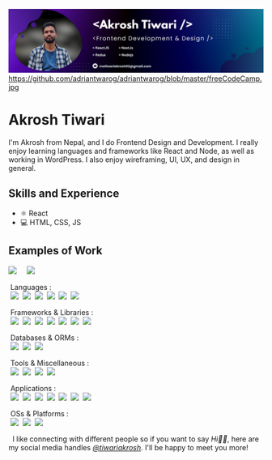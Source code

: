 ![Design and Development](https://github.com/tiwariakrosh/tiwariakrosh/blob/main/Github_Banner.png)
https://github.com/adriantwarog/adriantwarog/blob/master/freeCodeCamp.jpg

# Akrosh Tiwari
I'm Akrosh from Nepal, and I do Frontend Design and Development. I really enjoy learning languages and frameworks like React and Node, as well as working in WordPress. I also enjoy wireframing, UI, UX, and design in general. 

## Skills and Experience
* ⚛ React
* 💻 HTML, CSS, JS

## Examples of Work
<div style='display="flex'>
<img src="https://tiwariakrosh.github.io/akroshtiwari_portfolio/static/media/cakehops.2bc7707383b969317a93.webp" width="312" > &nbsp; &nbsp;
<img src="https://tiwariakrosh.github.io/akroshtiwari_portfolio/static/media/hopmeds.180e0cbba3eaed5e1b2c.webp" width="312" >
</div>

&nbsp;Languages : \
&nbsp;<a href="https://html.spec.whatwg.org/multipage/" title="HTML5"><img loading="lazy" height="16" src="https://cdn.simpleicons.org/Html5/e34f26"></a>&nbsp;
<a href="https://www.w3.org/TR/CSS/#css" title="CSS3"><img loading="lazy" height="16" src="https://cdn.simpleicons.org/Css3/1572b6"></a>&nbsp;
<a href="http://www.ecma-international.org/publications-and-standards/standards/ecma-262/" title="JavaScript"><img loading="lazy" height="16" src="https://cdn.simpleicons.org/JavaScript/f7df1e"></a>&nbsp;
<a href="https://sass-lang.com/" title="Sass"><img loading="lazy" height="16" src="https://cdn.simpleicons.org/Sass/CC6699"></a>&nbsp;
<a href="https://www.open-std.org/jtc1/sc22/wg14/" title="C Lang"><img loading="lazy" height="16" src="https://cdn.simpleicons.org/C/a8b9cc"></a>&nbsp;
<a href="https://www.typescriptlang.org/" title="TypeScript"><img loading="lazy" height="16" src="https://cdn.simpleicons.org/Typescript/3178c6"></a>&nbsp; 

&nbsp;Frameworks & Libraries : \
&nbsp;<a href="https://getbootstrap.com/" title="Bootstrap CSS"><img loading="lazy" height="16" src="https://cdn.simpleicons.org/Bootstrap/7952b3"></a>&nbsp;
<a href="https://tailwindcss.com/" title="Tailwind CSS"><img loading="lazy" height="16" src="https://cdn.simpleicons.org/TailwindCss/06b6d4"></a>&nbsp;
<a href="https://jquery.com/" title="jQuery"><img loading="lazy" height="16" src="https://cdn.simpleicons.org/jQuery/0769ad"></a>&nbsp;
<a href="https://reactjs.org/" title="React JS"><img loading="lazy" height="16" src="https://cdn.simpleicons.org/React/61dafb"></a>&nbsp;
<a href="https://mui.com/" title="MUI"><img loading="lazy" height="16" src="https://cdn.simpleicons.org/React/007fff"></a>&nbsp;
<a href="https://svelte.dev/" title="Svelte JS - Learning"><img loading="lazy" height="16" src="https://cdn.simpleicons.org/Svelte/ff3e0060"></a>&nbsp;
<a href="https://jestjs.io/" title="Jest JS - Learning"><img loading="lazy" height="16" src="https://cdn.simpleicons.org/Jest/c2132550"></a>&nbsp; 

&nbsp;Databases & ORMs : \
&nbsp;<a href="https://www.mysql.com/" title="MySQL"><img loading="lazy" height="16" src="https://cdn.simpleicons.org/MySQL/f29111"></a>&nbsp;
<a href="https://www.sqlite.org/" title="SQLite"><img loading="lazy" height="16" src="https://cdn.simpleicons.org/SQLite/003b57"></a>&nbsp;
<a href="https://www.mongodb.com/" title="MongoDB - Learning"><img loading="lazy" height="16" src="https://cdn.simpleicons.org/MongoDB/47a24850"></a>&nbsp; 

&nbsp;Tools & Miscellaneous : \
&nbsp;<a href="https://www.gnu.org/software/bash/" title="GNU Bash"><img loading="lazy" height="16" src="https://cdn.simpleicons.org/GNUBash/4eaa25"></a>&nbsp;
<a href="https://nodejs.org/" title="NodeJS"><img loading="lazy" height="16" src="https://cdn.simpleicons.org/Node.js/339933"></a>&nbsp;
<a href="https://git-scm.com/" title="Git"><img loading="lazy" height="16" src="https://cdn.simpleicons.org/Git/f05032"></a>&nbsp;
<a href="https://learn.microsoft.com/en-in/powershell/" title="Powershell"><img loading="lazy" height="16" src="https://cdn.simpleicons.org/PowerShell/5391fe"></a> 

&nbsp;Applications : \
&nbsp;<a href="https://www.microsoft.com/en/microsoft-365/microsoft-office/" title="Microsoft Office"><img loading="lazy" height="16" src="https://cdn.simpleicons.org/MicrosoftOffice/d83b01"></a>&nbsp;
<a href="https://www.adobe.com/in/products/photoshop/" title="Adobe Photoshop"><img loading="lazy" height="16" src="https://cdn.simpleicons.org/AdobePhotoshop/31a8ff"></a>&nbsp;
<a href="https://www.sublimetext.com/" title="Sublime Text"><img loading="lazy" height="16" src="https://cdn.simpleicons.org/SublimeText/ff9800"></a>&nbsp;
<a href="https://www.adobe.com/in/products/xd/" title="Adobe XD"><img loading="lazy" height="16" src="https://cdn.simpleicons.org/AdobeXD/ff61f6"></a>&nbsp;
<a href="https://www.postman.com/" title="Postman"><img loading="lazy" height="16" src="https://cdn.simpleicons.org/Postman/ff6c37"></a>&nbsp;
<a href="https://code.visualstudio.com/" title="VSCode"><img loading="lazy" height="16" src="https://cdn.simpleicons.org/VisualStudioCode/007acc"></a>&nbsp;
<a href="https://www.figma.com/" title="Figma"><img loading="lazy" height="16" src="https://cdn.simpleicons.org/Figma/0acf83"></a>&nbsp; 

&nbsp;OSs & Platforms : \
&nbsp;<a href="https://www.microsoft.com/en-in/windows/" title="Windows"><img loading="lazy" height="16" src="https://cdn.simpleicons.org/Windows11/0078d4"></a>&nbsp;
<a href="https://ubuntu.com/" title="Ubuntu"><img loading="lazy" height="16" src="https://cdn.simpleicons.org/Ubuntu/e95420"></a>&nbsp;
<a href="https://firebase.google.com/" title="Firebase"><img loading="lazy" height="16" src="https://cdn.simpleicons.org/Firebase/ffca28"></a>


&nbsp; I like connecting with different people so if you want to say _Hi👋🏻_, here are my social media handles _[@tiwariakrosh](https://tiwariakrosh.github.io/akroshtiwari_portfolio/)_. I'll be happy to meet you more!

